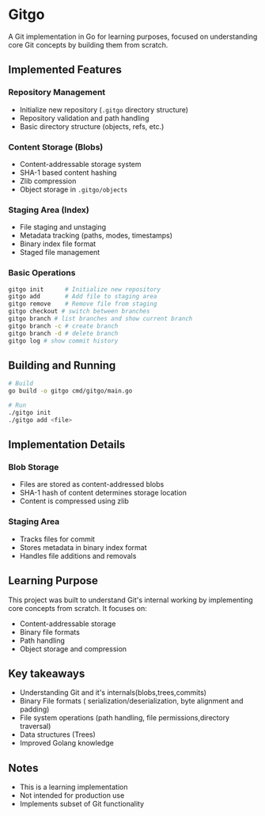# Gitgo

A Git implementation in Go for learning purposes, focused on understanding core Git concepts by building them from scratch.

## Implemented Features

### Repository Management
- Initialize new repository (`.gitgo` directory structure)
- Repository validation and path handling
- Basic directory structure (objects, refs, etc.)

### Content Storage (Blobs)
- Content-addressable storage system
- SHA-1 based content hashing
- Zlib compression
- Object storage in `.gitgo/objects`

### Staging Area (Index)
- File staging and unstaging
- Metadata tracking (paths, modes, timestamps)
- Binary index file format
- Staged file management

### Basic Operations
```bash
gitgo init      # Initialize new repository
gitgo add       # Add file to staging area
gitgo remove    # Remove file from staging
gitgo checkout # switch between branches
gitgo branch # list branches and show current branch
gitgo branch -c # create branch
gitgo branch -d # delete branch
gitgo log # show commit history
```

## Building and Running
```bash
# Build
go build -o gitgo cmd/gitgo/main.go

# Run
./gitgo init
./gitgo add <file>
```

## Implementation Details

### Blob Storage
- Files are stored as content-addressed blobs
- SHA-1 hash of content determines storage location
- Content is compressed using zlib

### Staging Area
- Tracks files for commit
- Stores metadata in binary index format
- Handles file additions and removals

## Learning Purpose
This project was built to understand Git's internal working by implementing core concepts from scratch. It focuses on:
- Content-addressable storage
- Binary file formats
- Path handling
- Object storage and compression

## Key takeaways
- Understanding Git and it's internals(blobs,trees,commits)
- Binary File formats ( serialization/deserialization, byte alignment and padding)
- File system operations (path handling, file permissions,directory traversal)
- Data structures (Trees)
- Improved Golang knowledge

## Notes
- This is a learning implementation
- Not intended for production use
- Implements subset of Git functionality
